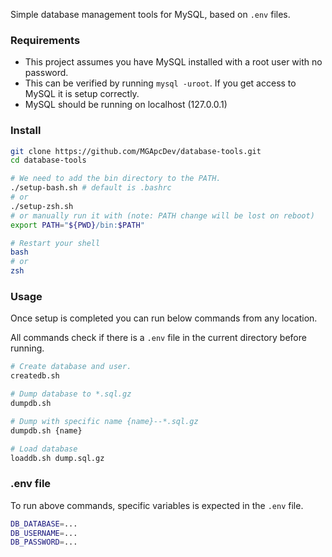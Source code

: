 Simple database management tools for MySQL, based on `.env` files.

### Requirements
- This project assumes you have MySQL installed with a root user with no password.
- This can be verified by running `mysql -uroot`. If you get access to MySQL it is setup correctly.
- MySQL should be running on localhost (127.0.0.1)

### Install

```bash
git clone https://github.com/MGApcDev/database-tools.git
cd database-tools

# We need to add the bin directory to the PATH.
./setup-bash.sh # default is .bashrc
# or
./setup-zsh.sh
# or manually run it with (note: PATH change will be lost on reboot)
export PATH="${PWD}/bin:$PATH"

# Restart your shell
bash
# or
zsh
```

### Usage

Once setup is completed you can run below commands from any location.

All commands check if there is a `.env` file in the current directory before running.

```bash
# Create database and user.
createdb.sh

# Dump database to *.sql.gz
dumpdb.sh

# Dump with specific name {name}--*.sql.gz
dumpdb.sh {name}

# Load database
loaddb.sh dump.sql.gz
```

### .env file

To run above commands, specific variables is expected in the `.env` file.
```bash
DB_DATABASE=...
DB_USERNAME=...
DB_PASSWORD=...
```
